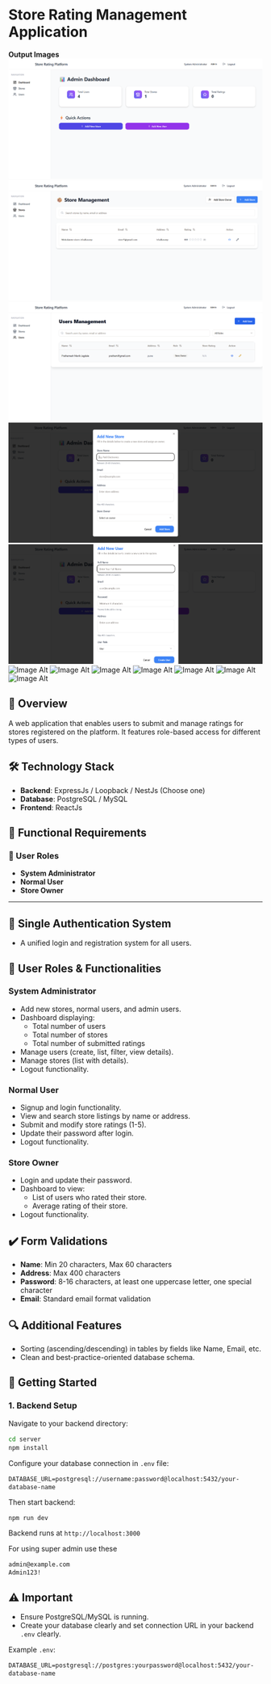 # Store Rating Management Application

**Output Images**
![Image Alt](admin_dash.png)
![Image Alt](admin_store.png)
![Image Alt](admin_user.png)
![Image Alt](addNewStore.png)
![Image Alt](addNewUser.png)
![Image Alt]()
![Image Alt]()
![Image Alt]()
![Image Alt]()
![Image Alt]()
![Image Alt]()
![Image Alt]()

## 🚀 Overview
A web application that enables users to submit and manage ratings for stores registered on the platform. It features role-based access for different types of users.

## 🛠️ Technology Stack

- **Backend**: ExpressJs / Loopback / NestJs (Choose one)
- **Database**: PostgreSQL / MySQL
- **Frontend**: ReactJs

## 🎯 Functional Requirements

### 🌟 User Roles

- **System Administrator**
- **Normal User**
- **Store Owner**

---

## 🔐 Single Authentication System
- A unified login and registration system for all users.

## 🔑 User Roles & Functionalities

### **System Administrator**
- Add new stores, normal users, and admin users.
- Dashboard displaying:
  - Total number of users
  - Total number of stores
  - Total number of submitted ratings
- Manage users (create, list, filter, view details).
- Manage stores (list with details).
- Logout functionality.

### **Normal User**
- Signup and login functionality.
- View and search store listings by name or address.
- Submit and modify store ratings (1-5).
- Update their password after login.
- Logout functionality.

### **Store Owner**
- Login and update their password.
- Dashboard to view:
  - List of users who rated their store.
  - Average rating of their store.
- Logout functionality.

## ✔️ Form Validations
- **Name**: Min 20 characters, Max 60 characters
- **Address**: Max 400 characters
- **Password**: 8-16 characters, at least one uppercase letter, one special character
- **Email**: Standard email format validation

## 🔍 Additional Features
- Sorting (ascending/descending) in tables by fields like Name, Email, etc.
- Clean and best-practice-oriented database schema.

## 🚀 Getting Started

### **1. Backend Setup**

Navigate to your backend directory:

```sh
cd server
npm install
```

Configure your database connection in `.env` file:

```env
DATABASE_URL=postgresql://username:password@localhost:5432/your-database-name
```

Then start backend:

```sh
npm run dev
```

Backend runs at `http://localhost:3000`

For using super admin use these 

```
admin@example.com
Admin123!
```

## ⚠️ **Important**
- Ensure PostgreSQL/MySQL is running.
- Create your database clearly and set connection URL in your backend `.env` clearly.

Example `.env`:
```env
DATABASE_URL=postgresql://postgres:yourpassword@localhost:5432/your-database-name
```

